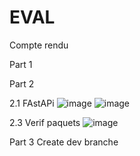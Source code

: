 # EVAL

Compte rendu 

Part 1

Part 2

2.1 
FAstAPi
![image](https://github.com/user-attachments/assets/17088ca6-c0df-47f8-b0e4-701045f6a8b9)
![image](https://github.com/user-attachments/assets/f185f65a-898b-4004-9ec9-14d64e4800d8)

2.3 Verif paquets
![image](https://github.com/user-attachments/assets/32282dc5-7e09-4a5b-a393-4e313991d1f3)

Part 3
Create dev branche
